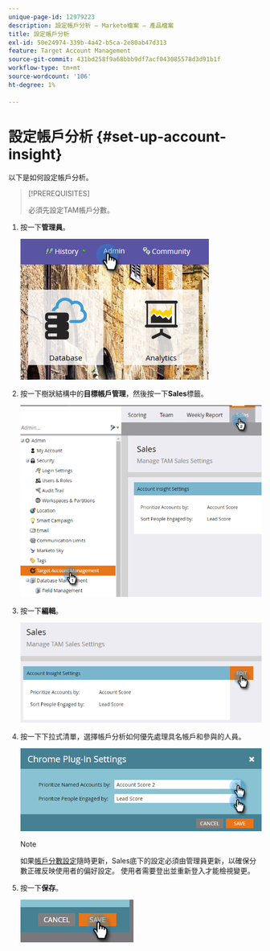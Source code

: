 ```yaml
---
unique-page-id: 12979223
description: 設定帳戶分析 — Marketo檔案 — 產品檔案
title: 設定帳戶分析
exl-id: 50e24974-339b-4a42-b5ca-2e80ab47d313
feature: Target Account Management
source-git-commit: 431bd258f9a68bbb9df7acf043085578d3d91b1f
workflow-type: tm+mt
source-wordcount: '106'
ht-degree: 1%

---
```


# 設定帳戶分析 {#set-up-account-insight}

以下是如何設定帳戶分析。

>[!PREREQUISITES]
>
>必須先設定TAM帳戶分數[](/help/marketo/product-docs/target-account-management/setup-tam/account-score.md)。

1. 按一下&#x200B;**管理員**。

   ![](assets/admin-1.png)

1. 按一下樹狀結構中的&#x200B;**目標帳戶管理**，然後按一下&#x200B;**Sales**&#x200B;標籤。

   ![](assets/set-up-account-insight-2.png)

1. 按一下&#x200B;**編輯**。

   ![](assets/set-up-account-insight-3.png)

1. 按一下下拉式清單，選擇帳戶分析如何優先處理具名帳戶和參與的人員。

   ![](assets/four-4.png)

   >[!NOTE]
   >
   >如果[帳戶分數設定](/help/marketo/product-docs/target-account-management/setup-tam/account-score.md)隨時更新，Sales底下的設定必須由管理員更新，以確保分數正確反映使用者的偏好設定。 使用者需要登出並重新登入才能檢視變更。

1. 按一下&#x200B;**保存**。

   ![](assets/five-4.png)
